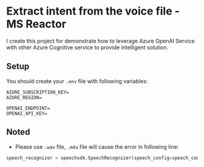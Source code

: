 
# Extract intent from the voice file - MS Reactor

I create this project for demonstrate how to leverage Azure OpenAI Service with other Azure Cognitive service to provide intelligent solution.

## Setup 

You should create your `.env` file with following variables: 

```
AZURE_SUBSCRIPTION_KEY=
AZURE_REGION=

OPENAI_ENDPOINT=
OPENAI_API_KEY=
```

## Noted

- Please use `.wav` file, `.m4a` file will cause the error in following line: 

```python
speech_recognizer = speechsdk.SpeechRecognizer(speech_config=speech_config, audio_config=audio_config)
```